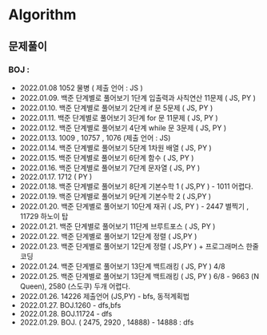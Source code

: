 # Algorithm

## 문제풀이

### BOJ :

- 2022.01.08 1052 물병 ( 제출 언어 : JS )
- 2022.01.09. 백준 단계별로 풀어보기 1단계 입출력과 사칙연산 11문제 ( JS, PY )
- 2022.01.10. 백준 단계별로 풀어보기 2단계 if 문 5문제 ( JS, PY )
- 2022.01.11. 백준 단계별로 풀어보기 3단계 for 문 11문제 ( JS, PY )
- 2022.01.12. 백준 단계별로 풀어보기 4단계 while 문 3문제 ( JS, PY )
- 2022.01.13. 1009 , 10757 , 1076 (제출 언어 : JS)
- 2022.01.14. 백준 단계별로 풀어보기 5단계 1차원 배열 ( JS, PY )
- 2022.01.15. 백준 단계별로 풀어보기 6단계 함수 ( JS, PY )
- 2022.01.16. 백준 단계별로 풀어보기 7단계 문자열 ( JS, PY )
- 2022.01.17. 1712 ( PY )
- 2022.01.18. 백준 단계별로 풀어보기 8단계 기본수학 1 ( JS,PY ) - 1011 어렵다.
- 2022.01.19. 백준 단계별로 풀어보기 9단계 기본수학 2 ( JS,PY )
- 2022.01.20. 백준 단계별로 풀어보기 10단계 재귀 ( JS, PY ) - 2447 별찍기 , 11729 하노이 탑
- 2022.01.21. 백준 단계별로 풀어보기 11단계 브루트포스 ( JS, PY )
- 2022.01.22. 백준 단계별로 풀어보기 12단계 정렬 ( JS,PY )
- 2022.01.23. 백준 단계별로 풀어보기 12단계 정렬 ( JS,PY ) + 프로그래머스 한줄코딩
- 2022.01.24. 백준 단계별로 풀어보기 13단계 백트래킹 ( JS, PY ) 4/8
- 2022.01.25. 백준 단계별로 풀어보기 13단계 백트래킹 ( JS, PY ) 6/8 - 9663 (N Queen), 2580 (스도쿠) 두개 어렵다.
- 2022.01.26. 14226 제출언어 (JS,PY) - bfs, 동적계획법
- 2022.01.27. BOJ.1260 - dfs,bfs
- 2022.01.28. BOJ.11724 - dfs
- 2022.01.29. BOJ. ( 2475, 2920 , 14888) - 14888 : dfs
